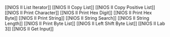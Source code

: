 [[NIOS II List Iterator]]
[[NIOS II Copy List]]
[[NIOS II Copy Positive List]]
[[NIOS II Print Character]]
[[NIOS II Print Hex Digit]]
[[NIOS II Print Hex Byte]] 
[[NIOS II Print String]]
[[NIOS II String Search]] 
[[NIOS II String Length]]
[[NIOS II Print Byte List]]
[[NIOS II Left Shift Byte List]]
[[NIOS II Lab 3]]
[[NIOS II Get Input]]


